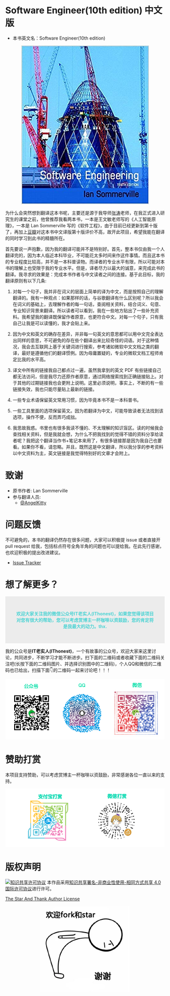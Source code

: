 # Software Engineer(10th edition) 中文版

- 本书英文名：Software Engineer(10th edition)

<div style="text-align: center">
<img src="./figure/Software_Engineer.jpg"/>
</div>

为什么会突然想到翻译这本书呢，主要还是源于我导师[张涛](https://cszhangtao.github.io/)老师，在我正式进入研究生的课堂之前，他曾推荐我看两本书，一本是王文敏老师写的《人工智能原理》，一本是 Lan Sommerville 写的《软件工程》，由于目前已经更新到第十版了，再加上[豆瓣](https://book.douban.com/subject/30168189/)对这本书中文译版第十版评价不高，故开此项目，希望我能在翻译的同时学习到此书的精髓所在。

首先要说一声抱歉，因为我的翻译可能并不是特别好。首先，整本书仅由我一个人翻译完的，因为本人临近本科毕业，不可能花太多时间来作这件事情。而且这本书的专业程度比较高，并不是一本科普读物。而译者的专业水平有限，所以可能对本书的理解上也受限于我的专业水平。但是，译者尽力以最大的诚意，来完成此书的翻译。我寻求的效果是：完成本书作者与中文读者之间的连接。基于此目标，我的翻译原则有以下几条:

1. 对每一个句子，我并非在词义的层面上简单的译为中文，而是按照自己的理解翻译的。我有一种观点：如果那样的话，与谷歌翻译有什么区别呢？所以我会在词义的基础上，去理解作者的每一句话，查阅相关资料，结合词义、句意、专业知识背景来翻译。所以读者可以看到，我在一些地方贴出了一些补充资料。我希望我的翻译既保留作者原意，也更符合中文。对每一个句子，只有我自己让我是可以读懂的，我才会贴上来。

2. 因为中文和英文的确存在差异，并非每一句英文的意思都可以用中文完全表达出同样的意思，不可避免的存在些个翻译出来比较奇怪的词语。对于这种情况，我会去互联网上基于关键词进行搜索，参考诸如微软中文文档之类的翻译，最好是遵循他们的翻译惯例。因为毋庸置疑的，专业的微软文档工程师肯定比我的水平高。

3. 译文中所有的链接我自己都点过一遍，虽然我拿到的英文 PDF 有些链接自己都无法访问，但是我尽力还原作者原意，通过网络搜索找到正确链接贴上。对于其他的过期链接我也会更附上说明。这里必须说明，事实上，不断的有一些链接失效，我也只能尽量贴上最新的链接。

4. 一些专业术语保留英文常用习惯，因为毕竟本书不是一本科普书。

5. 一些工具里面的选项保留英文。因为若翻译为中文，可能导致读者无法找到该选项，操作不便，反而弄巧成拙。

6. 我思故我惑。书里也有很多我读不懂的、不太理解的知识盲区。读的时候我会查找相关资料，但是我就会想，为什么不把我找到的觉得不错的资料分享给读者呢？我把这个翻译当作书+笔记本来用了，有很多链接那是因为我自己也要看。如果你不看，请忽略。并且，既然这是中文翻译，所以我分享的参考资料以中文资料为主，英文链接是我觉得特别好的文章才会附上。


# 致谢
- 原书作者: Lan Sommerville
- 参与翻译人员: 
  - [@AngelKitty](https://github.com/AngelKitty)

# 问题反馈

不可避免的，本书的翻译仍然存在很多问题，大家可以积极提 issue 或者直接开 pull request 给我，包括标点符号全角半角的问题也可以提给我。在此先行感谢，也欢迎积极的提出改进建议。

- [Issue Tracker](https://github.com/AngelKitty/SE_Book_CN/issues?state=open)

# 想了解更多？

<div id="mySponsorBox" style="padding: 30px; background: #ececec">
        <p style="color: #4bd3d3; font-weight: bold; text-align: center">欢迎大家关注我的微信公众号IT老实人(IThonest)，如果您觉得该项目对您有很大的帮助，您可以考虑赏博主一杯咖啡以资鼓励，您的肯定将是我最大的动力。thx. </p></div>


我的公众号是**IT老实人(IThonest)**，一个有故事的公众号，欢迎大家来这里讨论，共同进步，不断学习才能不断进步。扫下面的二维码或者收藏下面的二维码关注吧(长按下面的二维码图片、并选择识别图中的二维码)，个人QQ和微信的二维码也已给出，扫描下面👇的二维码一起来讨论吧！！！

![qrcode](./figure/chat.png)

# 赞助打赏

本项目支持赞助，可以考虑赏博主一杯咖啡以资鼓励，非常感谢各位一直以来的支持。

![donate](./figure/donate.png)

# 版权声明

[![知识共享许可协议](https://camo.githubusercontent.com/6887feb0136db5156c4f4146e3dd2681d06d9c75/68747470733a2f2f692e6372656174697665636f6d6d6f6e732e6f72672f6c2f62792d6e632d73612f342e302f38387833312e706e67)](http://creativecommons.org/licenses/by-nc-sa/4.0/)
本作品采用[知识共享署名-非商业性使用-相同方式共享 4.0 国际许可协议](http://creativecommons.org/licenses/by-nc-sa/4.0/)进行许可。

[The Star And Thank Author License](https://github.com/zTrix/sata-license)

<div style="text-align: center">
<img src="./figure/fork_and_star.png"/>
</div>



